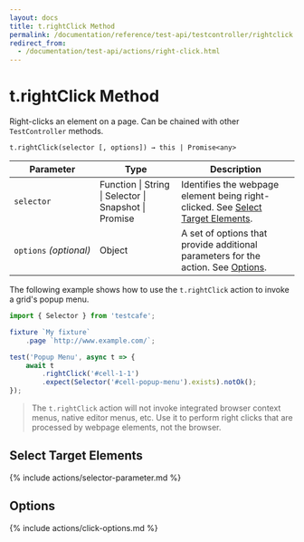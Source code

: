 ```yaml
---
layout: docs
title: t.rightClick Method
permalink: /documentation/reference/test-api/testcontroller/rightclick.html
redirect_from:
  - /documentation/test-api/actions/right-click.html
---
```

# t.rightClick Method

Right-clicks an element on a page. Can be chained with other `TestController` methods.

```text
t.rightClick(selector [, options]) → this | Promise<any>
```

Parameter              | Type                                              | Description
---------------------- | ------------------------------------------------- | ------------------------------------------------------------------------------------------------------------------------
`selector`             | Function &#124; String &#124; Selector &#124; Snapshot &#124; Promise | Identifies the webpage element being right-clicked. See [Select Target Elements](#select-target-elements).
`options`&#160;*(optional)* | Object                                            | A set of options that provide additional parameters for the action. See [Options](#options).

The following example shows how to use the `t.rightClick` action to invoke a grid's popup menu.

```js
import { Selector } from 'testcafe';

fixture `My fixture`
    .page `http://www.example.com/`;

test('Popup Menu', async t => {
    await t
        .rightClick('#cell-1-1')
        .expect(Selector('#cell-popup-menu').exists).notOk();
});
```

> The `t.rightClick` action will not invoke integrated browser context menus, native editor menus, etc.
> Use it to perform right clicks that are processed by webpage elements, not the browser.

## Select Target Elements

{% include actions/selector-parameter.md %}

## Options

{% include actions/click-options.md %}
